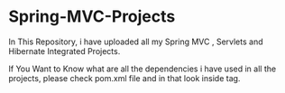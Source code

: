 # Spring-MVC-Projects
In This Repository, i have uploaded all my Spring MVC , Servlets and Hibernate Integrated Projects.

If You Want to Know what are all the dependencies i have used in all the projects, please check pom.xml file and in that look inside 
<dependencies></dependencies> tag.
